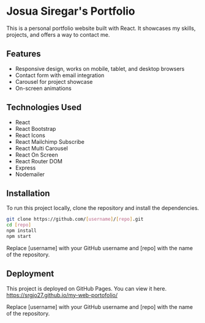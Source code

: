 # Josua Siregar's Portfolio

This is a personal portfolio website built with React. It showcases my skills, projects, and offers a way to contact me.

## Features

- Responsive design, works on mobile, tablet, and desktop browsers
- Contact form with email integration
- Carousel for project showcase
- On-screen animations

## Technologies Used

- React
- React Bootstrap
- React Icons
- React Mailchimp Subscribe
- React Multi Carousel
- React On Screen
- React Router DOM
- Express
- Nodemailer

## Installation

To run this project locally, clone the repository and install the dependencies.

```bash
git clone https://github.com/[username]/[repo].git
cd [repo]
npm install
npm start
```

Replace [username] with your GitHub username and [repo] with the name of the repository.

## Deployment
This project is deployed on GitHub Pages. You can view it here.
https://srgjo27.github.io/my-web-portofolio/

Replace [username] with your GitHub username and [repo] with the name of the repository.
